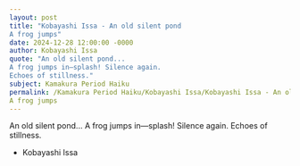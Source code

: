 ```yaml
---
layout: post
title: "Kobayashi Issa - An old silent pond
A frog jumps"
date: 2024-12-28 12:00:00 -0000
author: Kobayashi Issa
quote: "An old silent pond...
A frog jumps in—splash! Silence again.
Echoes of stillness."
subject: Kamakura Period Haiku
permalink: /Kamakura Period Haiku/Kobayashi Issa/Kobayashi Issa - An old silent pond
A frog jumps
---
```


An old silent pond...
A frog jumps in—splash! Silence again.
Echoes of stillness.

- Kobayashi Issa
